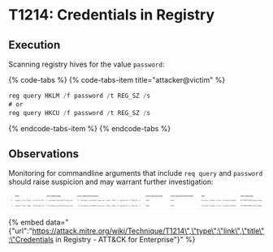 # T1214: Credentials in Registry

## Execution

Scanning registry hives for the value `password`:

{% code-tabs %}
{% code-tabs-item title="attacker@victim" %}
```csharp
reg query HKLM /f password /t REG_SZ /s
# or
reg query HKCU /f password /t REG_SZ /s
```
{% endcode-tabs-item %}
{% endcode-tabs %}

## Observations

Monitoring for commandline arguments that include `req query` and `password` should raise suspicion and may warrant further investigation:

![](../.gitbook/assets/passwords-registry.png)

{% embed data="{\"url\":\"https://attack.mitre.org/wiki/Technique/T1214\",\"type\":\"link\",\"title\":\"Credentials in Registry - ATT&CK for Enterprise\"}" %}

